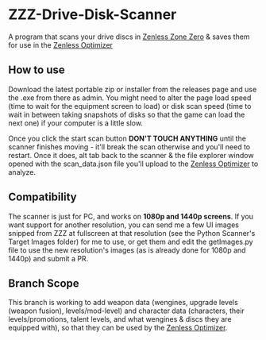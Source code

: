 # ZZZ-Drive-Disk-Scanner

A program that scans your drive discs in [Zenless Zone Zero](https://zenless.hoyoverse.com/) & saves them for use in the [Zenless Optimizer](https://github.com/samsaq/ZZZ-Drive-Disk-Optimizer)

## How to use

Download the latest portable zip or installer from the releases page and use the .exe from there as admin. You might need to alter the page load speed (time to wait for the equipment screen to load) or disk scan speed (time to wait in between taking snapshots of disks so that the game can load the next one) if your computer is a little slow.

Once you click the start scan button **DON'T TOUCH ANYTHING** until the scanner finishes moving - it'll break the scan otherwise and you'll need to restart. Once it does, alt tab back to the scanner & the file explorer window opened with the scan_data.json file you'll upload to the [Zenless Optimizer](https://github.com/samsaq/ZZZ-Drive-Disk-Optimizer) to analyze.

## Compatibility

The scanner is just for PC, and works on **1080p and 1440p screens**. If you want support for another resolution, you can send me a few UI images snipped from ZZZ at fullscreen at that resolution (see the Python Scanner's Target Images folder) for me to use, or get them and edit the getImages.py file to use the new resolution's images (as is already done for 1080p and 1440p) and submit a PR.

## Branch Scope

This branch is working to add weapon data (wengines, upgrade levels (weapon fusion), levels/mod-level) and character data (characters, their levels/promotions, talent levels, and what wengines & discs they are equipped with), so that they can be used by the [Zenless Optimizer](https://github.com/samsaq/ZZZ-Drive-Disk-Optimizer).
